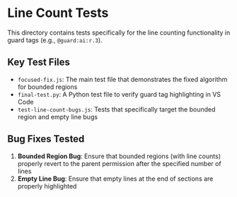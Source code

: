 # Line Count Tests

This directory contains tests specifically for the line counting functionality in guard tags (e.g., `@guard:ai:r.3`).

## Key Test Files

- `focused-fix.js`: The main test file that demonstrates the fixed algorithm for bounded regions
- `final-test.py`: A Python test file to verify guard tag highlighting in VS Code
- `test-line-count-bugs.js`: Tests that specifically target the bounded region and empty line bugs

## Bug Fixes Tested

1. **Bounded Region Bug**: Ensure that bounded regions (with line counts) properly revert to the parent permission after the specified number of lines
2. **Empty Line Bug**: Ensure that empty lines at the end of sections are properly highlighted